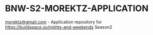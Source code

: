 # BNW-S2-MOREKTZ-APPLICATION
morektz@gmail.com - Application repository for https://buildspace.so/nights-and-weekends Season2 
